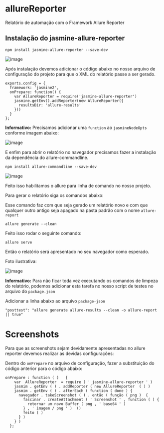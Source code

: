 # allureReporter
Relatório de automação com o Framework Allure Reporter

## Instalação do jasmine-allure-reporter

```
npm install jasmine-allure-reporter --save-dev
```
![image](https://user-images.githubusercontent.com/91263334/134576654-c58aac84-d0af-4b55-8472-d6d2428a0180.png)


Após instalação devemos adicionar o código abaixo no nosso arquivo de configuração do projeto para que o XML do relatório passe a ser gerado.
```
exports.config = {
  framework: 'jasmine2',
  onPrepare: function() {
    var AllureReporter = require('jasmine-allure-reporter')
    jasmine.getEnv().addReporter(new AllureReporter({
      resultsDir: 'allure-results'
    }))
  }
};
```

**Informativo:** Precisamos adicionar uma `function` ao `jasmineNodeOpts` conforme imagem abaixo:

![image](https://user-images.githubusercontent.com/91263334/134577198-9b0137a9-34d3-4723-90b7-6fbed37b0b61.png)

E enfim para abrir o relatório no navegador precisamos fazer a instalação da dependência do allure-commandline.

```
npm install allure-commandline --save-dev
```
![image](https://user-images.githubusercontent.com/91263334/134577421-52c471fb-0ba3-4eac-bb6b-88c96960d385.png)

Feito isso habilitamos o allure para linha de comando no nosso projeto.

Para gerar o relatório siga os comandos abaixo:

Esse comando faz com que seja gerado um relatório novo e com que qualquer outro antigo seja apagado na pasta padrão com o nome `allure-report`
```
allure generate --clean
```
Feito isso rodar o seguinte comando:

```
allure serve
```

Então o relatório será apresentado no seu navegador como esperado.

Foto ilustrativa:

![image](https://user-images.githubusercontent.com/91263334/134578034-25d3af2f-8859-4ea9-93cb-25c6fcf7580a.png)

**Informativo:** Para não ficar toda vez executando os comandos de limpeza do relatório, podemos adicionar esta tarefa no nosso script de testes no arquivo do `package.json`

Adicionar a linha abaixo ao arquivo `package-json`

```
"posttest": "allure generate allure-results --clean -o allure-report || true"
```

# Screenshots

Para que as screenshots sejam devidamente apresentadas no allure reporter devemos realizar as devidas configurações:

Dentro do `onPrepare` no arquivo de configuração, fazer a substituição do código anterior para o código abaixo:

```
onPrepare : function ( )   { 
    var  AllureReporter  = require ( ' jasmine-allure-reporter ' )
    jasmim . getEnv ( ) . addReporter ( new AllureReporter  ( ) )
    jasmim . getEnv ( ) . afterEach ( function ( done ) {
      navegador . takeScreenshot ( ) . então ( função ( png )  { 
        fascinar . createAttachment ( ' Screenshot ' , function ( ) {   
          retornar um novo Buffer ( png , ' base64 ' )   
        } , ' imagem / png ' )  ()
        feito ( )
      } )
    } )
  };
```







